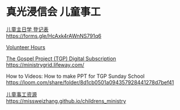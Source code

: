 # 真光浸信会 儿童事工

[儿童主日学 登记表](https://forms.gle/HcAxk4rAWnNS791q6) <br/>
https://forms.gle/HcAxk4rAWnNS791q6

[Volunteer Hours](https://docs.google.com/spreadsheets/d/1_dR3uyZePTmUmSyBneHHxWT4hq-dxVxdDZ9A4XsslIU/edit?usp=sharing) <br/>

[The Gospel Project (TGP) Digital Subscription](https://ministrygrid.lifeway.com/) <br/>
https://ministrygrid.lifeway.com/

How to Videos: How to make PPT for TGP Sunday School <br/>
https://loom.com/share/folder/8d1cb0501a094357928441278d7bef41

[儿童事工资源](https://missweizhang.github.io/childrens_ministry) <br/>
https://missweizhang.github.io/childrens_ministry



